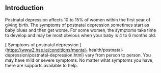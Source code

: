 ##  Introduction

Postnatal depression affects 10 to 15% of women within the first year of
giving birth. The symptoms of postnatal depression sometimes start as baby
blues and then get worse. For some women, the symptoms take time to develop
and may be most obvious when your baby is 4 to 6 months old.

[ Symptoms of postnatal depression ](https://www2.hse.ie/conditions/mental-
health/postnatal-depression/postnatal-depression.html) vary from person to
person. You may have mild or severe symptoms. No matter what symptoms you
have, there are supports available to help.
